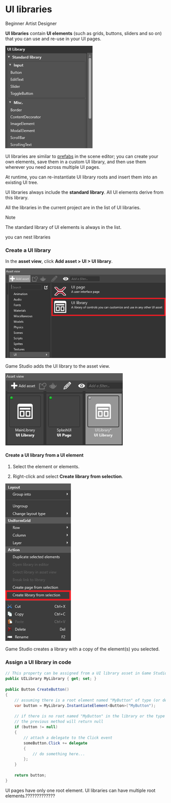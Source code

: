 # UI libraries

<span class="label label-doc-level">Beginner</span>
<span class="label label-doc-audience">Artist</span>
<span class="label label-doc-audience">Designer</span>

**UI libraries** contain **UI elements** (such as grids, buttons, sliders and so on) that you can use and re-use in your UI pages.

![UI library](media/UI-library.png)

UI libraries are similar to [prefabs](../game-studio/prefabs.md) in the scene editor; you can create your own elements, save them in a custom UI library, and then use them wherever you need across multiple UI pages.

At runtime, you can re-instantiate UI library roots and insert them into an existing UI tree.

UI libraries always include the **standard library**. All UI elements derive from this library.

All the libraries in the current project are in the list of UI libraries.

> [!Note]
> The standard library of UI elements is always in the list.

you can nest libraries

### Create a UI library

In the **asset view**, click **Add asset > UI > UI library**.

![Add UI library](media/add-ui-library.png)

Game Studio adds the UI library to the asset view.

![Added UI library](media/added-ui-library.png)

#### Create a UI library from a UI element

1. Select the element or elements.

2. Right-click and select **Create library from selection**.

![Added UI library](media/create-library-from-selection.png)

Game Studio creates a library with a copy of the element(s) you selected.

### Assign a UI library in code

```cs
// This property can be assigned from a UI library asset in Game Studio
public UILibrary MyLibrary { get; set; }

public Button CreateButton()
{
    // assuming there is a root element named "MyButton" of type (or derived from) Button
    var button = MyLibrary.InstantiateElement<Button>("MyButton");

    // if there is no root named "MyButton" in the library or the type does not match,
    // the previous method will return null
    if (button != null)
    {        
        // attach a delegate to the Click event
        someButton.Click += delegate
        {
            // do something here...
        };
    }

    return button;
}
```

UI pages have only one root element. UI libraries can have multiple root elements.?????????????